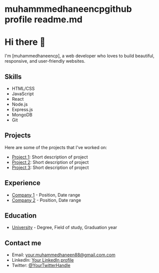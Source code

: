 # muhammmedhaneencpgithub profile readme.md

# Hi there 👋

I'm [muhammedhaneencp], a web developer who loves to build beautiful, responsive, and user-friendly websites. 

## Skills

- HTML/CSS
- JavaScript
- React
- Node.js
- Express.js
- MongoDB
- Git

## Projects

Here are some of the projects that I've worked on:

- [Project 1](link): Short description of project
- [Project 2](link): Short description of project
- [Project 3](link): Short description of project

## Experience

- [Company 1](link) - Position, Date range
- [Company 2](link) - Position, Date range

## Education

- [University](link) - Degree, Field of study, Graduation year

## Contact me

- Email: your.muhammedhaneen88@gmail.com.com
- LinkedIn: [Your LinkedIn profile](link)
- Twitter: [@YourTwitterHandle](link)
